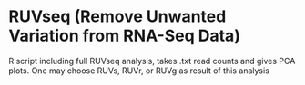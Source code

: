 # RUVseq (Remove Unwanted Variation from RNA-Seq Data)
R script including full RUVseq analysis, takes .txt read counts and gives PCA plots.
One may choose RUVs, RUVr, or RUVg as result of this analysis
